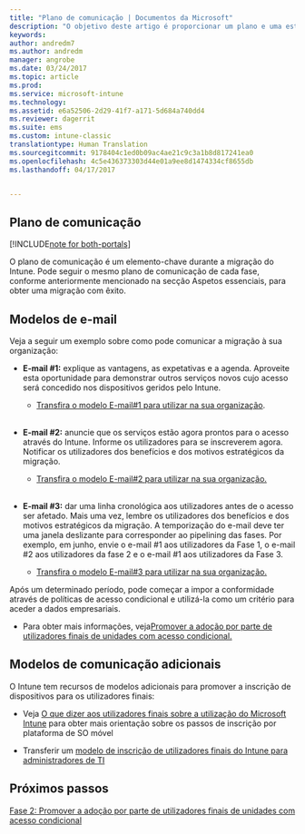 ```yaml
---
title: "Plano de comunicação | Documentos da Microsoft"
description: "O objetivo deste artigo é proporcionar um plano e uma estratégia de comunicação de migração."
keywords: 
author: andredm7
ms.author: andredm
manager: angrobe
ms.date: 03/24/2017
ms.topic: article
ms.prod: 
ms.service: microsoft-intune
ms.technology: 
ms.assetid: e6a52506-2d29-41f7-a171-5d684a740dd4
ms.reviewer: dagerrit
ms.suite: ems
ms.custom: intune-classic
translationtype: Human Translation
ms.sourcegitcommit: 9178404c1ed0b09ac4ae21c9c3a1b8d817241ea0
ms.openlocfilehash: 4c5e436373303d44e01a9ee8d1474334cf8655db
ms.lasthandoff: 04/17/2017


---
```


## <a name="communication-plan"></a>Plano de comunicação

[!INCLUDE[note for both-portals](../includes/note-for-both-portals.md)]

O plano de comunicação é um elemento-chave durante a migração do Intune. Pode seguir o mesmo plano de comunicação de cada fase, conforme anteriormente mencionado na secção Aspetos essenciais, para obter uma migração com êxito.

## <a name="e-mail-templates"></a>Modelos de e-mail

Veja a seguir um exemplo sobre como pode comunicar a migração à sua organização:

-   **E-mail \#1:** explique as vantagens, as expetativas e a agenda. Aproveite esta oportunidade para demonstrar outros serviços novos cujo acesso será concedido nos dispositivos geridos pelo Intune.

    -   [Transfira o modelo E-mail\#1 para utilizar na sua organização](https://gallery.technet.microsoft.com/Intune-migration-guide-end-e3209b35).
<br></br>

-   **E-mail \#2:** anuncie que os serviços estão agora prontos para o acesso através do Intune. Informe os utilizadores para se inscreverem agora. Notificar os utilizadores dos benefícios e dos motivos estratégicos da migração.

    -   [Transfira o modelo E-mail\#2 para utilizar na sua organização.](https://gallery.technet.microsoft.com/Intune-migration-guide-end-a9d25eb5)
<br></br>

-   **E-mail \#3:** dar uma linha cronológica aos utilizadores antes de o acesso ser afetado. Mais uma vez, lembre os utilizadores dos benefícios e dos motivos estratégicos da migração. A temporização do e-mail deve ter uma janela deslizante para corresponder ao pipelining das fases. Por exemplo, em junho, envie o e-mail \#1 aos utilizadores da Fase 1, o e-mail \#2 aos utilizadores da fase 2 e o e-mail \#1 aos utilizadores da Fase 3.

    -   [Transfira o modelo E-mail\#3 para utilizar na sua organização.](https://gallery.technet.microsoft.com/Intune-migration-guide-end-831521b5)

Após um determinado período, pode começar a impor a conformidade através de políticas de acesso condicional e utilizá-la como um critério para aceder a dados empresariais.

-   Para obter mais informações, veja[Promover a adoção por parte de utilizadores finais de unidades com acesso condicional.](https://docs.microsoft.com/intune/plan-design/migration-phase2-drive-end-user-adoption-with-conditional-access)

## <a name="additional-communication-templates"></a>Modelos de comunicação adicionais

O Intune tem recursos de modelos adicionais para promover a inscrição de dispositivos para os utilizadores finais:

-   Veja [O que dizer aos utilizadores finais sobre a utilização do Microsoft Intune](https://docs.microsoft.com/intune/deploy-use/what-to-tell-your-end-users-about-using-microsoft-intune) para obter mais orientação sobre os passos de inscrição por plataforma de SO móvel

-   Transferir um [modelo de inscrição de utilizadores finais do Intune para administradores de TI](https://gallery.technet.microsoft.com/End-user-Intune-enrollment-55dfd64a)

## <a name="next-steps"></a>Próximos passos

[Fase 2: Promover a adoção por parte de utilizadores finais de unidades com acesso condicional](https://docs.microsoft.com/intune/plan-design/migration-phase2-drive-end-user-adoption-with-conditional-access)

